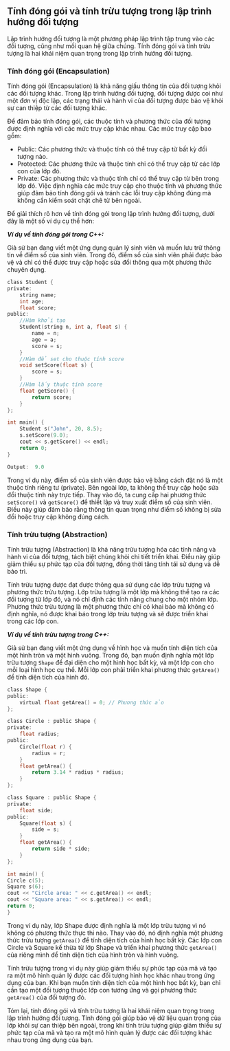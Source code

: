 ## Tính đóng gói và tính trừu tượng trong lập trình hướng đối tượng
Lập trình hướng đối tượng là một phương pháp lập trình tập trung vào các đối tượng, cũng như mối quan hệ giữa chúng. Tính đóng gói và tính trừu tượng là hai khái niệm quan trọng trong lập trình hướng đối tượng.

### Tính đóng gói (Encapsulation)
Tính đóng gói (Encapsulation) là khả năng giấu thông tin của đối tượng khỏi các đối tượng khác. Trong lập trình hướng đối tượng, đối tượng được coi như một đơn vị độc lập, các trạng thái và hành vi của đối tượng được bảo vệ khỏi sự can thiệp từ các đối tượng khác.

Để đảm bảo tính đóng gói, các thuộc tính và phương thức của đối tượng được định nghĩa với các mức truy cập khác nhau. Các mức truy cập bao gồm:

* Public: Các phương thức và thuộc tính có thể truy cập từ bất kỳ đối tượng nào.
* Protected: Các phương thức và thuộc tính chỉ có thể truy cập từ các lớp con của lớp đó.
* Private: Các phương thức và thuộc tính chỉ có thể truy cập từ bên trong lớp đó.
Việc định nghĩa các mức truy cập cho thuộc tính và phương thức giúp đảm bảo tính đóng gói và tránh các lỗi truy cập không đúng mà không cần kiểm soát chặt chẽ từ bên ngoài.

Để giải thích rõ hơn về tính đóng gói trong lập trình hướng đối tượng, dưới đây là một số ví dụ cụ thể hơn:

***Ví dụ về tính đóng gói trong C++:***

Giả sử bạn đang viết một ứng dụng quản lý sinh viên và muốn lưu trữ thông tin về điểm số của sinh viên. Trong đó, điểm số của sinh viên phải được bảo vệ và chỉ có thể được truy cập hoặc sửa đổi thông qua một phương thức chuyên dụng.

```c
class Student {
private:
    string name;
    int age;
    float score;
public:
    //Hàm khởi tạo
    Student(string n, int a, float s) { 
        name = n;
        age = a;
        score = s;
    }
    //Hàm để set cho thuộc tính score
    void setScore(float s) { 
        score = s;
    }
    //Hàm lấy thuộc tính score
    float getScore() {
        return score;
    }
};

int main() {
    Student s("John", 20, 8.5);
    s.setScore(9.0);
    cout << s.getScore() << endl;
    return 0;
}

Output:  9.0
```

Trong ví dụ này, điểm số của sinh viên được bảo vệ bằng cách đặt nó là một thuộc tính riêng tư (private). Bên ngoài lớp, ta không thể truy cập hoặc sửa đổi thuộc tính này trực tiếp. Thay vào đó, ta cung cấp hai phương thức `setScore()` và `getScore()` để thiết lập và truy xuất điểm số của sinh viên. Điều này giúp đảm bảo rằng thông tin quan trọng như điểm số không bị sửa đổi hoặc truy cập không đúng cách.

### Tính trừu tượng (Abstraction)

Tính trừu tượng (Abstraction) là khả năng trừu tượng hóa các tính năng và hành vi của đối tượng, tách biệt chúng khỏi chi tiết triển khai. Điều này giúp giảm thiểu sự phức tạp của đối tượng, đồng thời tăng tính tái sử dụng và dễ bảo trì.

Tính trừu tượng được đạt được thông qua sử dụng các lớp trừu tượng và phương thức trừu tượng. Lớp trừu tượng là một lớp mà không thể tạo ra các đối tượng từ lớp đó, và nó chỉ định các tính năng chung cho một nhóm lớp. Phương thức trừu tượng là một phương thức chỉ có khai báo mà không có định nghĩa, nó được khai báo trong lớp trừu tượng và sẽ được triển khai trong các lớp con.

***Ví dụ về tính trừu tượng trong C++:***

Giả sử bạn đang viết một ứng dụng về hình học và muốn tính diện tích của một hình tròn và một hình vuông. Trong đó, bạn muốn định nghĩa một lớp trừu tượng `Shape` để đại diện cho một hình học bất kỳ, và một lớp con cho mỗi loại hình học cụ thể. Mỗi lớp con phải triển khai phương thức `getArea()` để tính diện tích của hình đó.

```c
class Shape {
public:
    virtual float getArea() = 0; // Phương thức ảo
};

class Circle : public Shape {
private:
    float radius;
public:
    Circle(float r) {
        radius = r;
    }
    float getArea() {
        return 3.14 * radius * radius;
    }
};

class Square : public Shape {
private:
    float side;
public:
    Square(float s) { 
        side = s;
    }
    float getArea() {
        return side * side;
    }
};

int main() {
Circle c(5);
Square s(6);
cout << "Circle area: " << c.getArea() << endl;
cout << "Square area: " << s.getArea() << endl;
return 0;
}
```

Trong ví dụ này, lớp Shape được định nghĩa là một lớp trừu tượng vì nó không có phương thức thực thi nào. Thay vào đó, nó định nghĩa một phương thức trừu tượng `getArea()` để tính diện tích của hình học bất kỳ. Các lớp con Circle và Square kế thừa từ lớp Shape và triển khai phương thức `getArea()` của riêng mình để tính diện tích của hình tròn và hình vuông.

Tính trừu tượng trong ví dụ này giúp giảm thiểu sự phức tạp của mã và tạo ra một mô hình quản lý được các đối tượng hình học khác nhau trong ứng dụng của bạn. Khi bạn muốn tính diện tích của một hình học bất kỳ, bạn chỉ cần tạo một đối tượng thuộc lớp con tương ứng và gọi phương thức `getArea()` của đối tượng đó.

Tóm lại, tính đóng gói và tính trừu tượng là hai khái niệm quan trọng trong lập trình hướng đối tượng. Tính đóng gói giúp bảo vệ dữ liệu quan trọng của lớp khỏi sự can thiệp bên ngoài, trong khi tính trừu tượng giúp giảm thiểu sự phức tạp của mã và tạo ra một mô hình quản lý được các đối tượng khác nhau trong ứng dụng của bạn.
